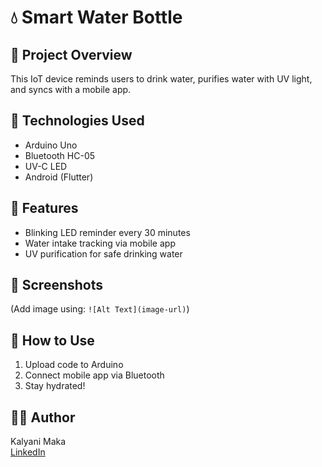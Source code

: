 # 💧 Smart Water Bottle

## 📌 Project Overview
This IoT device reminds users to drink water, purifies water with UV light, and syncs with a mobile app.

## 🔧 Technologies Used
- Arduino Uno
- Bluetooth HC-05
- UV-C LED
- Android (Flutter)

## 🚀 Features
- Blinking LED reminder every 30 minutes
- Water intake tracking via mobile app
- UV purification for safe drinking water

## 📸 Screenshots
(Add image using: `![Alt Text](image-url)`)

## 📂 How to Use
1. Upload code to Arduino
2. Connect mobile app via Bluetooth
3. Stay hydrated!

## 👩‍💻 Author
Kalyani Maka  
[LinkedIn](https://linkedin.com/in/your-profile)

